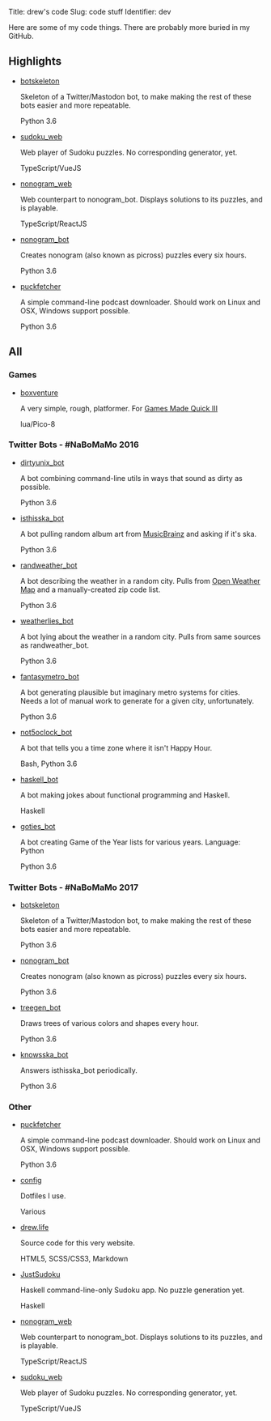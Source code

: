 Title: drew's code
Slug: code stuff
Identifier: dev

<p>Here are some of my code things. There are probably more buried in my GitHub.</p>
<div>
  <h2>Highlights</h2>

  <ul class="code-stuff">
    <li>
      <a class="github-link" href="https://github.com/alixnovosi/botskeleton">botskeleton</a>
      <p>Skeleton of a Twitter/Mastodon bot, to make making the rest of these bots easier and more repeatable.</p>
      <p class="language">Python 3.6</p>
    </li>
    <li>
      <a class="github-link" href="https://github.com/alixnovosi/sudoku_web">sudoku_web</a>
      <p>Web player of Sudoku puzzles. No corresponding generator, yet.</p>
      <p class="language">TypeScript/VueJS</p>
    </li>
    <li>
      <a class="github-link" href="https://github.com/alixnovosi/nonogram_web">nonogram_web</a>
      <p>Web counterpart to nonogram_bot. Displays solutions to its puzzles, and is playable.</p>
      <p class="language">TypeScript/ReactJS</p>
    </li>
    <li>
      <a class="github-link" href="https://github.com/alixnovosi/nonogram_bot">nonogram_bot</a>
      <p>Creates nonogram (also known as picross) puzzles every six hours.</p>
      <p class="language">Python 3.6</p>
    </li>
    <li>
      <a class="github-link" href="https://github.com/alixnovosi/puckfetcher">puckfetcher</a>
      <p>A simple command-line podcast downloader. Should work on Linux and OSX, Windows support possible.</p>
      <p class="language">Python 3.6</p>
    </li>
  </ul>

  <h2>All</h2>

  <h3>Games</h3>
  <ul class="code-stuff">
    <li>
      <a class="github-link" href="https://alixnovosi.itch.io/boxventure">boxventure</a>
      <p>A very simple, rough, platformer. For
        <a href="https://itch.io/jam/games-made-quick-iii">
          Games Made Quick III
        </a>
      </p>
      <p class="language">lua/Pico-8</p>
    </li>
  </ul>
</div>

<div>
  <h3>Twitter Bots - #NaBoMaMo 2016</h3>
  <ul class="code-stuff">
    <li>
      <a class="github-link" href="https://github.com/alixnovosi/dirtyunix_bot">dirtyunix_bot</a>
      <p>A bot combining command-line utils in ways that sound as dirty as possible.</p>
      <p class="language">Python 3.6</p>
    </li>
    <li>
      <a class="github-link" href="https://github.com/alixnovosi/isthisska_bot">isthisska_bot</a>
      <p>
      A bot pulling random album art from <a
        href="https://musicbrainz.org/doc/Development/XML_Web_Service/Version_2">MusicBrainz</a> and asking if it's ska.
      </p>
      <p class="language">Python 3.6</p>
    </li>
    <li>
      <a class="github-link" href="https://github.com/alixnovosi/randweather_bot">randweather_bot</a>
      <p>
      A bot describing the weather in a random city. Pulls from <a href="https://openweathermap.org/">Open Weather Map</a>
      and a manually-created zip code list.
      </p>
      <p class="language">Python 3.6</p>
    </li>
    <li>
      <a class="github-link" href="https://github.com/alixnovosi/weatherlies_bot">weatherlies_bot</a>
      <p>A bot lying about the weather in a random city. Pulls from same sources as randweather_bot.</p>
      <p class="language">Python 3.6</p>
    </li>
    <li>
      <a class="github-link" href="https://github.com/alixnovosi/fantasymetro_bot">fantasymetro_bot</a>
      <p>
        A bot generating plausible but imaginary metro systems for cities. Needs a lot of manual work to generate for a
        given city, unfortunately.
      </p>
      <p class="language">Python 3.6</p>
    </li>
    <li>
      <a class="github-link" href="https://github.com/alixnovosi/not5oclock_bot">not5oclock_bot</a>
      <p>A bot that tells you a time zone where it isn't Happy Hour.</p>
      <p class="language">Bash, Python 3.6</p>
    </li>
    <li>
      <a class="github-link" href="https://github.com/alixnovosi/haskell_bot">haskell_bot</a>
      <p>A bot making jokes about functional programming and Haskell.</p>
      <p class="language">Haskell</p>
    </li>
    <li>
      <a class="github-link" href="https://github.com/alixnovosi/goties_bot">goties_bot</a>
      <p>A bot creating Game of the Year lists for various years. Language: Python</p>
      <p class="language">Python 3.6</p>
    </li>
  </ul>

  <h3>Twitter Bots - #NaBoMaMo 2017</h3>
  <ul class="code-stuff">
    <li>
      <a class="github-link" href="https://github.com/alixnovosi/botskeleton">botskeleton</a>
      <p>Skeleton of a Twitter/Mastodon bot, to make making the rest of these bots easier and more repeatable.</p>
      <p class="language">Python 3.6</p>
    </li>
    <li>
      <a class="github-link" href="https://github.com/alixnovosi/nonogram_bot">nonogram_bot</a>
      <p>Creates nonogram (also known as picross) puzzles every six hours.</p>
      <p class="language">Python 3.6</p>
    </li>
    <li>
      <a class="github-link" href="https://github.com/alixnovosi/treegen_bot">treegen_bot</a>
      <p>Draws trees of various colors and shapes every hour.</p>
      <p class="language">Python 3.6</p>
    </li>
    <li>
      <a class="github-link" href="https://github.com/alixnovosi/knowsska_bot">knowsska_bot</a>
      <p>Answers isthisska_bot periodically.</p>
      <p class="language">Python 3.6</p>
    </li>
  </ul>

  <h3>Other</h3>
  <ul class="code-stuff">
    <li>
      <a class="github-link" href="https://github.com/alixnovosi/puckfetcher">puckfetcher</a>
      <p>A simple command-line podcast downloader. Should work on Linux and OSX, Windows support possible.</p>
      <p class="language">Python 3.6</p>
    </li>
    <li>
      <a class="github-link" href="https://github.com/alixnovosi/config">config</a>
      <p>Dotfiles I use.</p>
      <p class="language">Various</p>
    </li>
    <li>
      <a class="github-link" href="https://github.com/alixnovosi/drew.life">drew.life</a>
      <p>Source code for this very website.</p>
      <p class="language">HTML5, SCSS/CSS3, Markdown</p>
    </li>
    <li>
      <a class="github-link" href="https://github.com/alixnovosi/JustSudoku">JustSudoku</a>
      <p>Haskell command-line-only Sudoku app. No puzzle generation yet.</p>
      <p class="language">Haskell</p>
    </li>
    <li>
      <a class="github-link" href="https://github.com/alixnovosi/nonogram_web">nonogram_web</a>
      <p>Web counterpart to nonogram_bot. Displays solutions to its puzzles, and is playable.</p>
      <p class="language">TypeScript/ReactJS</p>
    </li>
    <li>
      <a class="github-link" href="https://github.com/alixnovosi/sudoku_web">sudoku_web</a>
      <p>Web player of Sudoku puzzles. No corresponding generator, yet.</p>
      <p class="language">TypeScript/VueJS</p>
    </li>
  </ul>

</div>
